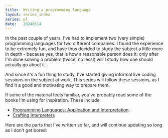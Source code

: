 ```yaml
---
title:  Writing a programming language
layout: series_index
series: pl
date:   20240614
---
```


In the past couple of years, I've had to implement two (very simple) programming languages for two different companies. I found the experience to be extremely fun, and have thus decided to study the subject a little more in depth - because yes, that is how a reasonable person does it: only after I'm done solving a problem (twice, no less!) will I study how one should actually go about it.

And since it's a fun thing to study, I've started giving informal live coding sessions on the subject at work. This series will follow these sessions, as I find it a good and motivating way to prepare them.

If some of the material feels familiar, you've probably read some of the books I'm using for inspiration. These include:
- [Programming Languages: Application and Interpretation](https://www.plai.org/).
- [Crafting Interpreters](https://craftinginterpreters.com/)

Here are the parts that I've written so far, and will continue updating so long as I don't get bored:
